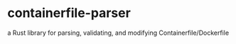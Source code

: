 # containerfile-parser
a Rust library for parsing, validating, and modifying Containerfile/Dockerfile

